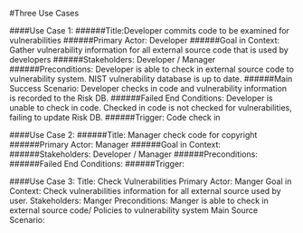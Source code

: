 #Three Use Cases

####Use Case 1:
######Title:Developer commits code to be examined for vulnerabilities
######Primary Actor: Developer
######Goal in Context: Gather vulnerability information for all external source code that is used by developers
######Stakeholders: Developer / Manager
######Preconditions: Developer is able to check in external source code to vulnerability system. NIST vulnerability database is up to date. 
######Main Success Scenario: Developer checks in code and vulnerability information is recorded to the Risk DB. 
######Failed End Conditions: Developer is unable to check in code. Checked in code is not checked for vulnerabilities, failing to update Risk DB. 
######Trigger: Code check in

####Use Case 2:
######Title: Manager check code for copyright
######Primary Actor: Manager
######Goal in Context: 
######Stakeholders: Developer / Manager
######Preconditions:
######Failed End Conditions:
######Trigger:

####Use Case 3:
Title:  Check Vulnerabilities
Primary Actor: Manger
Goal in Context: Check vulnerabilities information for all external source used by user.
Stakeholders: Manger
Preconditions: Manger is able to check in external source code/ Policies to vulnerability system
Main Source Scenario: 
